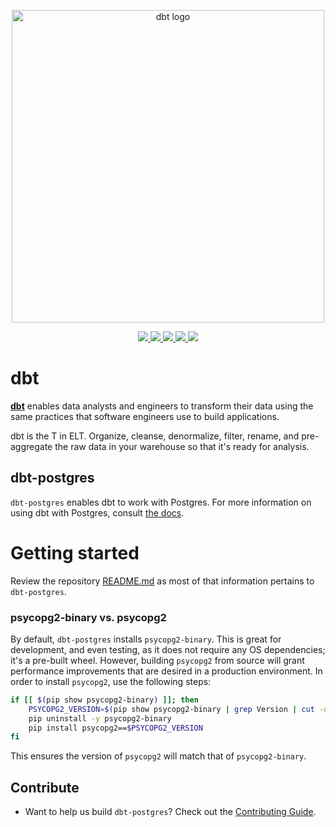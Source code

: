 <p align="center">
    <img
        src="https://raw.githubusercontent.com/dbt-labs/dbt/ec7dee39f793aa4f7dd3dae37282cc87664813e4/etc/dbt-logo-full.svg"
        alt="dbt logo"
        width="500"
    />
</p>

<p align="center">
    <a href="https://pypi.org/project/dbt-postgres/">
        <img src="https://badge.fury.io/py/dbt-postgres.svg" />
    </a>
    <a target="_blank" href="https://pypi.org/project/dbt-postgres/" style="background:none">
        <img src="https://img.shields.io/pypi/pyversions/dbt-postgres">
    </a>
    <a href="https://github.com/psf/black">
        <img src="https://img.shields.io/badge/code%20style-black-000000.svg" />
    </a>
    <a href="https://github.com/python/mypy">
        <img src="https://www.mypy-lang.org/static/mypy_badge.svg" />
    </a>
    <a href="https://pepy.tech/project/dbt-postgres">
        <img src="https://static.pepy.tech/badge/dbt-postgres/month" />
    </a>
</p>

# dbt

**[dbt](https://www.getdbt.com/)** enables data analysts and engineers to transform their data using the same practices that software engineers use to build applications.

dbt is the T in ELT. Organize, cleanse, denormalize, filter, rename, and pre-aggregate the raw data in your warehouse so that it's ready for analysis.

## dbt-postgres

`dbt-postgres` enables dbt to work with Postgres.
For more information on using dbt with Postgres, consult [the docs](https://docs.getdbt.com/docs/profile-postgres).

# Getting started

Review the repository [README.md](../README.md) as most of that information pertains to `dbt-postgres`.

### psycopg2-binary vs. psycopg2

By default, `dbt-postgres` installs `psycopg2-binary`.
This is great for development, and even testing, as it does not require any OS dependencies; it's a pre-built wheel.
However, building `psycopg2` from source will grant performance improvements that are desired in a production environment.
In order to install `psycopg2`, use the following steps:

```bash
if [[ $(pip show psycopg2-binary) ]]; then
    PSYCOPG2_VERSION=$(pip show psycopg2-binary | grep Version | cut -d " " -f 2)
    pip uninstall -y psycopg2-binary
    pip install psycopg2==$PSYCOPG2_VERSION
fi
```

This ensures the version of `psycopg2` will match that of `psycopg2-binary`.

## Contribute

- Want to help us build `dbt-postgres`? Check out the [Contributing Guide](CONTRIBUTING.md).
